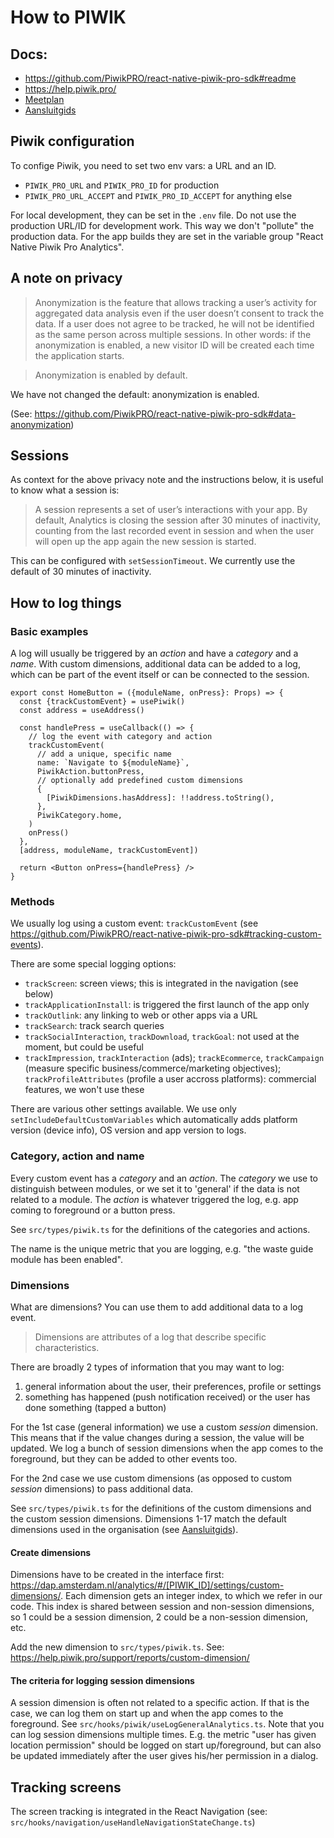 # How to PIWIK

## Docs:

- https://github.com/PiwikPRO/react-native-piwik-pro-sdk#readme
- https://help.piwik.pro/
- [Meetplan](https://hoofdstad.sharepoint.com/:w:/r/sites/AmsterdamApp/_layouts/15/Doc.aspx?sourcedoc=%7B93166DC8-DF58-4D3A-8C2B-5380D8DC8333%7D&file=Meetplan%20Piwik%20Pro%20Amsterdam%20App.docx)
- [Aansluitgids](https://hoofdstad.sharepoint.com/:p:/r/sites/AmsterdamApp/_layouts/15/Doc.aspx?sourcedoc=%7B558373BD-BDBF-4268-BA07-DBB004B64AC8%7D&file=Technisch%20-%20Aansluitgids%20DAP%20-%20Generiek%20Meetplan.pptx)

## Piwik configuration

To confige Piwik, you need to set two env vars: a URL and an ID.

- `PIWIK_PRO_URL` and `PIWIK_PRO_ID` for production
- `PIWIK_PRO_URL_ACCEPT` and `PIWIK_PRO_ID_ACCEPT` for anything else

For local development, they can be set in the `.env` file. Do not use the production URL/ID for development work. This way we don't "pollute" the production data. For the app builds they are set in the variable group "React Native Piwik Pro Analytics".

## A note on privacy

> Anonymization is the feature that allows tracking a user’s activity for aggregated data analysis even if the user doesn’t consent to track the data. If a user does not agree to be tracked, he will not be identified as the same person across multiple sessions. In other words: if the anonymization is enabled, a new visitor ID will be created each time the application starts.

> Anonymization is enabled by default.

We have not changed the default: anonymization is enabled.

(See: https://github.com/PiwikPRO/react-native-piwik-pro-sdk#data-anonymization)

## Sessions

As context for the above privacy note and the instructions below, it is useful to know what a session is:

> A session represents a set of user’s interactions with your app. By default, Analytics is closing the session after 30 minutes of inactivity, counting from the last recorded event in session and when the user will open up the app again the new session is started.

This can be configured with `setSessionTimeout`. We currently use the default of 30 minutes of inactivity.

## How to log things

### Basic examples

A log will usually be triggered by an _action_ and have a _category_ and a _name_. With custom dimensions, additional data can be added to a log, which can be part of the event itself or can be connected to the session.

```tsx
export const HomeButton = ({moduleName, onPress}: Props) => {
  const {trackCustomEvent} = usePiwik()
  const address = useAddress()

  const handlePress = useCallback(() => {
    // log the event with category and action
    trackCustomEvent(
      // add a unique, specific name
      name: `Navigate to ${moduleName}`,
      PiwikAction.buttonPress,
      // optionally add predefined custom dimensions
      {
        [PiwikDimensions.hasAddress]: !!address.toString(),
      },
      PiwikCategory.home,
    )
    onPress()
  },
  [address, moduleName, trackCustomEvent])

  return <Button onPress={handlePress} />
}
```

### Methods

We usually log using a custom event: `trackCustomEvent` (see https://github.com/PiwikPRO/react-native-piwik-pro-sdk#tracking-custom-events).

There are some special logging options:

- `trackScreen`: screen views; this is integrated in the navigation (see below)
- `trackApplicationInstall`: is triggered the first launch of the app only
- `trackOutlink`: any linking to web or other apps via a URL
- `trackSearch`: track search queries
- `trackSocialInteraction`, `trackDownload`, `trackGoal`: not used at the moment, but could be useful
- `trackImpression`, `trackInteraction` (ads); `trackEcommerce`, `trackCampaign` (measure specific business/commerce/marketing objectives); `trackProfileAttributes` (profile a user accross platforms): commercial features, we won't use these

There are various other settings available. We use only `setIncludeDefaultCustomVariables` which automatically adds platform version (device info), OS version and app version to logs.

### Category, action and name

Every custom event has a _category_ and an _action_. The _category_ we use to distinguish between modules, or we set it to 'general' if the data is not related to a module. The _action_ is whatever triggered the log, e.g. app coming to foreground or a button press.

See `src/types/piwik.ts` for the definitions of the categories and actions.

The name is the unique metric that you are logging, e.g. "the waste guide module has been enabled".

### Dimensions

What are dimensions? You can use them to add additional data to a log event.

> Dimensions are attributes of a log that describe specific characteristics.

There are broadly 2 types of information that you may want to log:

1. general information about the user, their preferences, profile or settings
2. something has happened (push notification received) or the user has done something (tapped a button)

For the 1st case (general information) we use a custom _session_ dimension. This means that if the value changes during a session, the value will be updated. We log a bunch of session dimensions when the app comes to the foreground, but they can be added to other events too.

For the 2nd case we use custom dimensions (as opposed to custom _session_ dimensions) to pass additional data.

See `src/types/piwik.ts` for the definitions of the custom dimensions and the custom session dimensions. Dimensions 1-17 match the default dimensions used in the organisation (see [Aansluitgids](https://hoofdstad.sharepoint.com/:p:/r/sites/AmsterdamApp/_layouts/15/Doc.aspx?sourcedoc=%7B558373BD-BDBF-4268-BA07-DBB004B64AC8%7D&file=Technisch%20-%20Aansluitgids%20DAP%20-%20Generiek%20Meetplan.pptx)).

#### Create dimensions

Dimensions have to be created in the interface first: https://dap.amsterdam.nl/analytics/#/[PIWIK_ID]/settings/custom-dimensions/. Each dimension gets an integer index, to which we refer in our code. This index is shared between session and non-session dimensions, so 1 could be a session dimension, 2 could be a non-session dimension, etc.

Add the new dimension to `src/types/piwik.ts`. See: https://help.piwik.pro/support/reports/custom-dimension/

#### The criteria for logging session dimensions

A session dimension is often not related to a specific action. If that is the case, we can log them on start up and when the app comes to the foreground. See `src/hooks/piwik/useLogGeneralAnalytics.ts`. Note that you can log session dimensions multiple times. E.g. the metric "user has given location permission" should be logged on start up/foreground, but can also be updated immediately after the user gives his/her permission in a dialog.

## Tracking screens

The screen tracking is integrated in the React Navigation (see: `src/hooks/navigation/useHandleNavigationStateChange.ts`)
